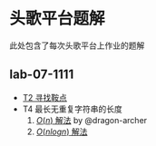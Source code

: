 # 头歌平台题解

此处包含了每次头歌平台上作业的题解

## lab-07-1111

- [T2 寻找鞍点](lab-07-1111/T2.md)
- T4 最长无重复字符串的长度
   1. [$O(n)$ 解法](lab-07-1111/T4-1.md) by @dragon-archer
   2. [$O(nlogn)$ 解法](lab-07-1111/T4-2.md)
